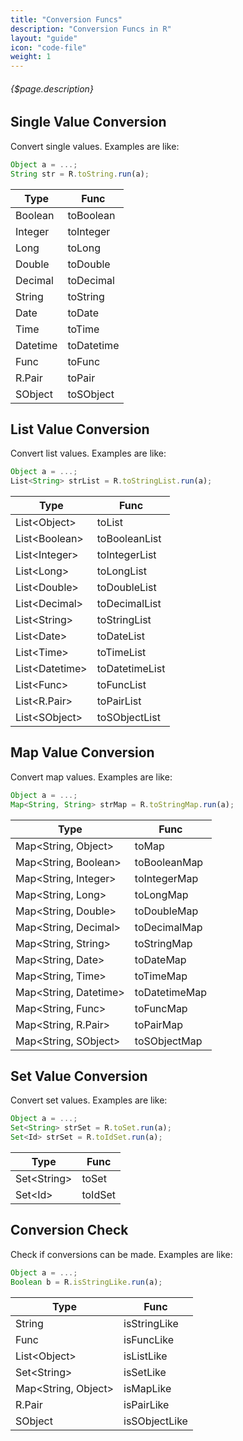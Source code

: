 ```yaml
---
title: "Conversion Funcs"
description: "Conversion Funcs in R"
layout: "guide"
icon: "code-file"
weight: 1
---
```


###### {$page.description}

<article id="1">

## Single Value Conversion

Convert single values. Examples are like:

```javascript
Object a = ...;
String str = R.toString.run(a);
```

| Type | Func |
| ---- | ---- |
| Boolean | toBoolean |
| Integer | toInteger |
| Long | toLong |
| Double | toDouble |
| Decimal | toDecimal |
| String | toString |
| Date | toDate |
| Time | toTime |
| Datetime | toDatetime |
| Func | toFunc |
| R.Pair | toPair |
| SObject | toSObject |

</article>

<article id="2">

## List Value Conversion

Convert list values. Examples are like:

```javascript
Object a = ...;
List<String> strList = R.toStringList.run(a);
```

| Type | Func |
| ---- | ---- |
| List&lt;Object&gt; | toList |
| List&lt;Boolean&gt; | toBooleanList |
| List&lt;Integer&gt; | toIntegerList |
| List&lt;Long&gt; | toLongList |
| List&lt;Double&gt; | toDoubleList |
| List&lt;Decimal&gt; | toDecimalList |
| List&lt;String&gt; | toStringList |
| List&lt;Date&gt; | toDateList |
| List&lt;Time&gt; | toTimeList |
| List&lt;Datetime&gt; | toDatetimeList |
| List&lt;Func&gt; | toFuncList |
| List&lt;R.Pair&gt; | toPairList |
| List&lt;SObject&gt; | toSObjectList |

</article>

<article id="3">

## Map Value Conversion

Convert map values. Examples are like:

```javascript
Object a = ...;
Map<String, String> strMap = R.toStringMap.run(a);
```

| Type | Func |
| ---- | ---- |
| Map&lt;String, Object&gt; | toMap |
| Map&lt;String, Boolean&gt; | toBooleanMap |
| Map&lt;String, Integer&gt; | toIntegerMap |
| Map&lt;String, Long&gt; | toLongMap |
| Map&lt;String, Double&gt; | toDoubleMap |
| Map&lt;String, Decimal&gt; | toDecimalMap |
| Map&lt;String, String&gt; | toStringMap |
| Map&lt;String, Date&gt; | toDateMap |
| Map&lt;String, Time&gt; | toTimeMap |
| Map&lt;String, Datetime&gt; | toDatetimeMap |
| Map&lt;String, Func&gt; | toFuncMap |
| Map&lt;String, R.Pair&gt; | toPairMap |
| Map&lt;String, SObject&gt; | toSObjectMap |

</article>

<article id="4">

## Set Value Conversion

Convert set values. Examples are like:

```javascript
Object a = ...;
Set<String> strSet = R.toSet.run(a);
Set<Id> strSet = R.toIdSet.run(a);
```

| Type | Func |
| ---- | ---- |
| Set&lt;String&gt; | toSet |
| Set&lt;Id&gt; | toIdSet |

</article>

<article id="5">

## Conversion Check

Check if conversions can be made. Examples are like:

```javascript
Object a = ...;
Boolean b = R.isStringLike.run(a);
```

| Type | Func |
| ---- | ---- |
| String | isStringLike |
| Func | isFuncLike |
| List&lt;Object&gt; | isListLike |
| Set&lt;String&gt; | isSetLike |
| Map&lt;String, Object&gt; | isMapLike |
| R.Pair | isPairLike |
| SObject | isSObjectLike |

</article>
